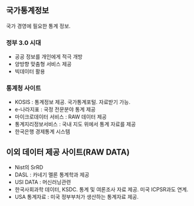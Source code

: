 ## 국가통계정보

국가 경영에 필요한 통계 정보.

### 정부 3.0 시대

- 공공 정보를 개인에게 적극 개방
- 양방향 맞춤형 서비스 제공
- 빅데이터 활용

### 통계청 사이트

- KOSIS : 통계정보 제공. 국가통계포털. 자료받기 가능.
- e-나라지표 : 국정 전문분야 통계 제공
- 마이크로데이터 서비스 : RAW 데이터 제공
- 통계지리정보서비스 : 국내 지도 위에서 통계 자료를 제공
- 한국은행 경제통계 시스템

## 이외 데이터 제공 사이트(RAW DATA)

- Nist의 SrRD
- DASL : 카네기 멜론 통계학과 제공
- USI DATA : 머신러닝관련
- 한국사회과학 데이터, KSDC. 통계 및 여론조사 자료 제공. 미국 ICPSR과도 연계.
- USA 통계자료 : 미국 정부부처가 생산하는 통계자료 제공.